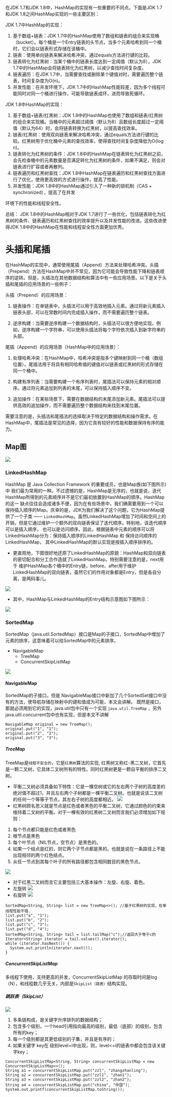在JDK 1.7和JDK 1.8中，HashMap的实现有一些重要的不同点。下面是JDK 1.7和JDK 1.8之间HashMap实现的一些主要区别：

JDK 1.7中HashMap的实现：
1. 基于数组+链表：JDK 1.7中的HashMap使用了数组和链表的组合来实现桶（bucket）。每个桶是一个Entry链表的头节点，当多个元素哈希到同一个桶时，它们会以链表形式存储在该桶中。
2. 链表：使用单向链表来解决哈希冲突，通过equals方法进行键的比较。
3. 链表转化为红黑树：当某个桶中的链表长度达到一定阈值（默认为8），JDK 1.7中的HashMap会将链表转化为红黑树，以减少查找时间复杂度。
4. 链表遍历：在JDK 1.7中，当需要查找或删除某个键值对时，需要遍历整个链表，时间复杂度为O(n)。
5. 并发性能：在并发环境下，JDK 1.7中的HashMap性能较差，因为多个线程可能同时对同一个桶进行操作，可能导致链表成环，进而导致死循环。

JDK 1.8中HashMap的实现：
1. 基于数组+链表/红黑树：JDK 1.8中的HashMap也使用了数组和链表/红黑树的组合来实现桶。当桶中的元素超过阈值（默认为8）且数组长度超过一定阈值（默认为64）时，会将链表转换为红黑树，以提高查找效率。
2. 链表/红黑树：使用双向链表来解决哈希冲突，通过equals方法进行键的比较。红黑树用于优化桶中元素的查找效率，使得查找时间复杂度降低为O(log n)。
3. 链表转化为红黑树的条件：JDK 1.8中的HashMap在链表转化为红黑树之前，会先检查桶中的元素数量是否满足转化为红黑树的条件，如果不满足，则会对链表进行扩容或者再散列。
4. 链表遍历和红黑树查找：JDK 1.8中HashMap在链表遍历和红黑树查找方面进行了优化，使用更高效的方式进行操作，提高了性能。
5. 并发性能：JDK 1.8中的HashMap通过引入了一种新的锁机制（CAS + synchronized），提高了在并发

环境下的性能和线程安全性。

总结：
JDK 1.8中的HashMap相对于JDK 1.7进行了一些优化，包括链表转化为红黑树的条件、链表遍历和红黑树查找的效率提升以及并发性能的改进。这些改进使得JDK 1.8中的HashMap在性能和线程安全性方面更加优秀。

# 头插和尾插
在HashMap的实现中，通常使用尾插（Append）方法来处理哈希冲突。头插（Prepend）方法在HashMap中并不常见，因为它可能会导致性能下降和链表顺序的逆转。但是，头插法在其他数据结构和算法中有一些应用场景。以下是关于头插和尾插的应用场景的一些例子：

头插（Prepend）的应用场景：
1. 链表操作：在单链表中，头插法可以用于高效地插入元素。通过将新元素插入链表头部，可以在常数时间内完成插入操作，而不需要遍历整个链表。

2. 逆序构建：当需要逆序构建一个数据结构时，头插法可以很方便地实现。例如，逆序构建一个字符串，可以使用头插法将每个字符依次插入到新字符串的头部。

尾插（Append）的应用场景（HashMap中的应用场景）：
1. 处理哈希冲突：在HashMap中，哈希冲突是指多个键映射到同一个桶（数组位置）。尾插法用于将具有相同哈希值的键值对以链表或红黑树的形式存储在同一个桶中。

2. 构建有序列表：当需要构建一个有序列表时，尾插法可以保持元素的相对顺序。通过将元素追加到列表的末尾，可以保持插入顺序不变。

3. 追加操作：在某些场景下，需要在数据结构的末尾添加新元素。尾插法可以提供高效的追加操作，而不需要遍历整个数据结构来找到末尾位置。

需要注意的是，头插法和尾插法的选择取决于特定的数据结构和操作需求。在HashMap中，尾插法是常见的选择，因为它具有较好的性能和数据保持有序的能力。

## Map图
![](基础编程/assets/readme-1634103158519.png)
### LinkedHashMap
HashMap 是 Java Collection Framework 的重要成员，也是Map族(如下图所示)中
我们最为常用的一种。不过遗憾的是，HashMap是无序的，也就是说，迭代HashMap所得到的元素顺序并不是它们最初放置到HashMap的顺序。HashMap的这一
缺点往往会造成诸多不便，因为在有些场景中，我们确需要用到一个可以保持插入顺序的Map。庆幸的是，JDK为我们解决了这个问题，它为HashMap提供了一个子类
—— `LinkedHashMap`。虽然LinkedHashMap增加了时间和空间上的开销，但是它通过维护一个额外的双向链表保证了迭代顺序。特别地，该迭代顺序可以是插入顺序，
也可以是访问顺序。因此，根据链表中元素的顺序可以将LinkedHashMap分为：保持插入顺序的LinkedHashMap 和 保持访问顺序的LinkedHashMap，
其中LinkedHashMap的默认实现是按插入顺序排序的。
* 更直观地，下图很好地还原了LinkedHashMap的原貌：HashMap和双向链表的密切配合和分工合作造就了LinkedHashMap。特别需要注意的是，next用于
  维护HashMap各个桶中的Entry链，before、after用于维护LinkedHashMap的双向链表，虽然它们的作用对象都是Entry，但是各自分离，是两码事儿。

![](基础编程/assets/readme-1634103344553.png)

* 其中，HashMap与LinkedHashMap的Entry结构示意图如下图所示：

![](基础编程/assets/readme-1634103366647.png)

### SortedMap
SortedMap（java.util.SortedMap）接口是Map的子接口，SortedMap中增加了元素的排序，这意味着可以给SortedMap中的元素排序。

* NavigableMap
    * TreeMap
    * ConcurrentSkipListMap

![](基础编程/assets/readme-1634103754695.png)

#### NavigableMap
SortedMap的子接口，但是 NavigableMap接口中新加了几个SortedSet接口中没有的方法，使导航存储在映射中的键和值成为可能，本文会讲解。
既然是接口，那就必须用到它的实现，java.util包中只有一个实现 `java.util.TreeMap` ，另外java.util.concurrent包中也有实现，但是本文不讲解
```
NavigableMap original = new TreeMap();
original.put("1", "1");
original.put("2", "2");
original.put("3", "3");
```
##### TreeMap
TreeMap是`线程不安全的`，它是`红黑树`算法的实现, 红黑树又称红-黑二叉树，它首先是一颗二叉树，它具体二叉树所有的特性。同时红黑树更是一颗自平衡的排序二叉树。
*  平衡二叉树必须具备如下特性：它是一棵空树或它的左右两个子树的高度差的绝对值不超过1，并且左右两个子树都是一棵平衡二叉树。也就是说该二叉树的任何一个等等子节点，其左右子树的高度都相近。
   ![](基础编程/assets/readme-1634104376550.png)
*  红黑树顾名思义就是节点是红色或者黑色的平衡二叉树，它通过颜色的约束来维持着二叉树的平衡。对于一棵有效的红黑树二叉树而言我们必须增加如下规则：
1. 每个节点都只能是红色或者黑色
2. 根节点是黑色
3. 每个叶节点（NIL节点，空节点）是黑色的。
4. 如果一个结点是红的，则它两个子节点都是黑的。也就是说在一条路径上不能出现相邻的两个红色结点。
5. 从任一节点到其每个叶子的所有路径都包含相同数目的黑色节点。

![](基础编程/assets/readme-1634104438402.png)
* 对于红黑二叉树而言它主要包括三大基本操作：左旋、右旋、着色。
* 左旋转
  ![](基础编程/assets/20140523092135453.gif)
* 右旋转
  ![](基础编程/assets/20140523092154062.gif)
```
SortedMap<String, String> list = new TreeMap<>(); //基于红黑树的实现，在单线程性能不错.
list.put("a", "1");
list.put("b", "2");
list.put("c", "3");
list.put("d", "4");
SortedMap<String, String> tail = list.tailMap("c");//返回大于等于c的
Iterator<String> iterator = tail.values().iterator();
while (iterator.hasNext()) {
  System.out.println(iterator.next());
}
```
##### ConcurrentSkipListMap
多线程下使用，支持更高的并发，ConcurrentSkipListMap 的存取时间是log（N），和线程数几乎无关，内部是`SkipList（跳表）`结构实现。

##### 跳跃表（SkipList）
![](基础编程/assets/readme-1644463722362.png)

1. 多条链构成，是关键字升序排列的数据结构；
2. 包含多个级别，一个head引用指向最高的级别，最低（底部）的级别，包含所有的key；
3. 每一个级别都是其更低级别的子集，并且是有序的；
4. 如果关键字 key在 级别level=i中出现，则，level<=i的链表中都会包含该关键字key；
```
ConcurrentSkipListMap<String, String> concurrentSkipListMap = new ConcurrentSkipListMap<>();
String a1 = concurrentSkipListMap.put("zzl", "zhangzhanling");
String a2 = concurrentSkipListMap.put("zzl1", "zhan1");
String a3 = concurrentSkipListMap.put("zzl2", "zhan2");
String a4 = concurrentSkipListMap.put("china", "中国");
System.out.printf(concurrentSkipListMap.toString());
```

